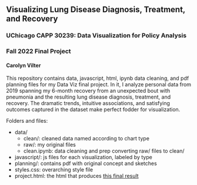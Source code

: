 ## Visualizing Lung Disease Diagnosis, Treatment, and Recovery
### UChicago CAPP 30239: Data Visualization for Policy Analysis
### Fall 2022 Final Project
#### Carolyn Vilter

This repository contains data, javascript, html, ipynb data cleaning, and pdf planning files for my Data Viz final project. 
In it, I analyze personal data from 2019 spanning my 6-month recovery from an unexpected bout with pneumonia and the resulting
lung disease diagnosis, treatment, and recovery. The dramatic trends, intuitive associations, and satisfying outcomes captured
in the dataset make perfect fodder for visualization.

Folders and files:
- data/
    - clean/: cleaned data named according to chart type
    - raw/: my original files 
    - clean.ipynb: data cleaning and prep converting raw/ files to clean/
- javascript/: js files for each visualization, labeled by type
- planning/: contains pdf with original concept and sketches
- styles.css: overarching style file
- project.html: the html that produces [this final result](https://cvilter.github.io/CAPP30239_FA22/project/project.html)
